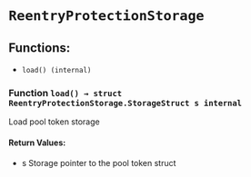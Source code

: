 # `ReentryProtectionStorage`

## Functions:

- `load() (internal)`

### Function `load() → struct ReentryProtectionStorage.StorageStruct s internal`

Load pool token storage

#### Return Values:

- s Storage pointer to the pool token struct
